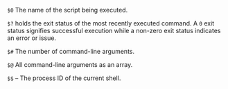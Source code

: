 
`$0`   The name of the script being executed.

`$?` holds the exit status of the most recently executed command. A `0` exit status signifies successful execution while a non-zero exit status indicates an error or issue.

`$#` The number of command-line arguments.

`$@` All command-line arguments as an array.

`$$` – The process ID of the current shell.
